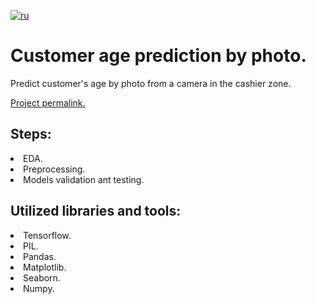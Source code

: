 [![ru](https://img.shields.io/badge/lang-ru-red.svg)](README.md)

# Customer age prediction by photo. 
Predict customer's age by photo from a camera in the cashier zone.<br>

[Project permalink.](https://github.com/mrBrain101/Yandex_Practicum_projects/blob/408c01a5fbc909cd6242e32a788c9d313d3c4490/CV_Age_by_Photo_Prediction/Ya_Practicum_ML_Age_by_Photo_distr_RUS.ipynb)

## Steps:
<li>EDA. 
<li>Preprocessing. 
<li>Models validation ant testing.
  
## Utilized libraries and tools:
<li>Tensorflow.
<li>PIL.
<li>Pandas. 
<li>Matplotlib. 
<li>Seaborn. 
<li>Numpy. 
